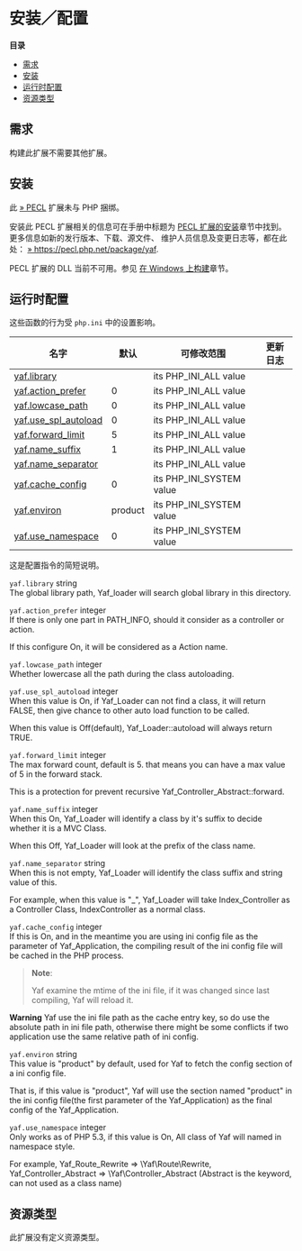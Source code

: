 安装／配置
==========

**目录**

-   [需求](/yaf/setup.html#需求)
-   [安装](/yaf/setup.html#安装)
-   [运行时配置](/yaf/setup.html#运行时配置)
-   [资源类型](/yaf/setup.html#资源类型)

需求
----

构建此扩展不需要其他扩展。

安装
----

此 <a href="https://pecl.php.net/" class="link external">» PECL</a>
扩展未与 PHP 捆绑。

安装此 PECL 扩展相关的信息可在手册中标题为
<a href="/install/pecl.html" class="link">PECL 扩展的安装</a>章节中找到。更多信息如新的发行版本、下载、源文件、
维护人员信息及变更日志等，都在此处：
<a href="https://pecl.php.net/package/yaf" class="link external">» https://pecl.php.net/package/yaf</a>.

PECL 扩展的 DLL 当前不可用。参见
<a href="/install/windows/legacy/index.html#install.windows.legacy.building" class="link">在 Windows 上构建</a>章节。

运行时配置
----------

这些函数的行为受 `php.ini` 中的设置影响。

| 名字                                                             | 默认    | 可修改范围                 | 更新日志 |
|------------------------------------------------------------------|---------|----------------------------|----------|
| <a href="/yaf/setup.html#" class="link">yaf.library</a>          |         | its PHP\_INI\_ALL value    |          |
| <a href="/yaf/setup.html#" class="link">yaf.action_prefer</a>    | 0       | its PHP\_INI\_ALL value    |          |
| <a href="/yaf/setup.html#" class="link">yaf.lowcase_path</a>     | 0       | its PHP\_INI\_ALL value    |          |
| <a href="/yaf/setup.html#" class="link">yaf.use_spl_autoload</a> | 0       | its PHP\_INI\_ALL value    |          |
| <a href="/yaf/setup.html#" class="link">yaf.forward_limit</a>    | 5       | its PHP\_INI\_ALL value    |          |
| <a href="/yaf/setup.html#" class="link">yaf.name_suffix</a>      | 1       | its PHP\_INI\_ALL value    |          |
| <a href="/yaf/setup.html#" class="link">yaf.name_separator</a>   |         | its PHP\_INI\_ALL value    |          |
| <a href="/yaf/setup.html#" class="link">yaf.cache_config</a>     | 0       | its PHP\_INI\_SYSTEM value |          |
| <a href="/yaf/setup.html#" class="link">yaf.environ</a>          | product | its PHP\_INI\_SYSTEM value |          |
| <a href="/yaf/setup.html#" class="link">yaf.use_namespace</a>    | 0       | its PHP\_INI\_SYSTEM value |          |

这是配置指令的简短说明。

`yaf.library` <span class="type">string</span>  
The global library path, Yaf\_loader will search global library in this
directory.

`yaf.action_prefer` <span class="type">integer</span>  
If there is only one part in PATH\_INFO, should it consider as a
controller or action.

If this configure On, it will be considered as a Action name.

`yaf.lowcase_path` <span class="type">integer</span>  
Whether lowercase all the path during the class autoloading.

`yaf.use_spl_autoload` <span class="type">integer</span>  
When this value is On, if <span class="classname">Yaf\_Loader</span> can
not find a class, it will return FALSE, then give chance to other auto
load function to be called.

When this value is Off(default), <span
class="methodname">Yaf\_Loader::autoload</span> will always return TRUE.

`yaf.forward_limit` <span class="type">integer</span>  
The max forward count, default is 5. that means you can have a max value
of 5 in the forward stack.

This is a protection for prevent recursive <span
class="methodname">Yaf\_Controller\_Abstract::forward</span>.

`yaf.name_suffix` <span class="type">integer</span>  
When this On, Yaf\_Loader will identify a class by it's suffix to decide
whether it is a MVC Class.

When this Off, Yaf\_Loader will look at the prefix of the class name.

`yaf.name_separator` <span class="type">string</span>  
When this is not empty, Yaf\_Loader will identify the class suffix and
string value of this.

For example, when this value is "\_", Yaf\_Loader will take
Index\_Controller as a Controller Class, IndexController as a normal
class.

`yaf.cache_config` <span class="type">integer</span>  
If this is On, and in the meantime you are using ini config file as the
parameter of <span class="methodname">Yaf\_Application</span>, the
compiling result of the ini config file will be cached in the PHP
process.

> **Note**:
>
> Yaf examine the mtime of the ini file, if it was changed since last
> compiling, Yaf will reload it.

**Warning**
Yaf use the ini file path as the cache entry key, so do use the absolute
path in ini file path, otherwise there might be some conflicts if two
application use the same relative path of ini config.

`yaf.environ` <span class="type">string</span>  
This value is "product" by default, used for Yaf to fetch the config
section of a ini config file.

That is, if this value is "product", Yaf will use the section named
"product" in the ini config file(the first parameter of the <span
class="classname">Yaf\_Application</span>) as the final config of the
<span class="classname">Yaf\_Application</span>.

`yaf.use_namespace` <span class="type">integer</span>  
Only works as of PHP 5.3, if this value is On, All class of Yaf will
named in namespace style.

For example, Yaf\_Route\_Rewrite =\> \\Yaf\\Route\\Rewrite,
Yaf\_Controller\_Abstract =\> \\Yaf\\Controller\_Abstract (Abstract is
the keyword, can not used as a class name)

资源类型
--------

此扩展没有定义资源类型。
